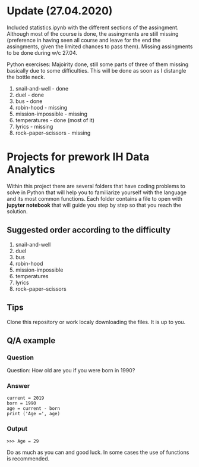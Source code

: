 # Update (27.04.2020)

Included statistics.ipynb with the different sections of the assingment. Although most of the course is done, the assingments are still missing (preference in having seen all course and leave for the end the assingments, given the limited chances to pass them). Missing assingments to be done during w/c 27.04. 

Python exercises: Majoirity done, still some parts of three of them missing basically due to some difficulties. This will be done as soon as I distangle the bottle neck. 

1. snail-and-well - done
2. duel - done
3. bus - done
4. robin-hood - missing
5. mission-impossible - missing
6. temperatures - done (most of it)
7. lyrics - missing
8. rock–paper–scissors - missing

# Projects for prework IH Data Analytics
Within this project there are several folders that have coding problems to solve in Python that will help you to familiarize yourself with the language and its most common functions. Each folder contains a file to open with **jupyter notebook** that will guide you step by step so that you reach the solution.

## Suggested order according to the difficulty

1. snail-and-well
2. duel
3. bus
4. robin-hood
5. mission-impossible
6. temperatures
7. lyrics
8. rock–paper–scissors


## Tips

Clone this repository or work localy downloading the files. It is up to you.

## Q/A example

### Question

Question: How old are you if you were born in 1990?

### Answer
```
current = 2019
born = 1990
age = current - born
print ('Age =', age)
```
### Output
```
>>> Age = 29
```

Do as much as you can and good luck. In some cases the use of functions is recommended. 
